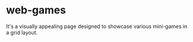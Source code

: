 # web-games
It's a visually appealing page designed to showcase various mini-games in a grid layout.
